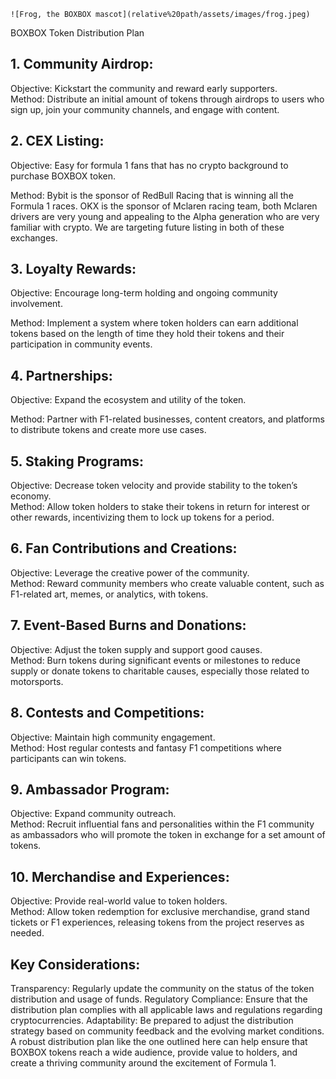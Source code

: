     ![Frog, the BOXBOX mascot](relative%20path/assets/images/frog.jpeg)



BOXBOX Token Distribution Plan
## 1. Community Airdrop:

Objective: Kickstart the community and reward early supporters. <br>
Method: Distribute an initial amount of tokens through airdrops to users who sign up, join your community channels, and engage with content.
## 2. CEX Listing:

Objective: Easy for formula 1 fans that has no crypto background to purchase BOXBOX token. <Br>

Method: Bybit is the sponsor of RedBull Racing that is winning all the Formula 1 races. OKX is the sponsor of Mclaren racing team, both Mclaren drivers are very young and appealing to the Alpha generation who are very familiar with crypto. We are targeting future listing in both of these exchanges. 


## 3. Loyalty Rewards:

Objective: Encourage long-term holding and ongoing community involvement. <br>

Method: Implement a system where token holders can earn additional tokens based on the length of time they hold their tokens and their participation in community events.
## 4. Partnerships:

Objective: Expand the ecosystem and utility of the token. <br>

Method: Partner with F1-related businesses, content creators, and platforms to distribute tokens and create more use cases.
## 5. Staking Programs:

Objective: Decrease token velocity and provide stability to the token’s economy. <Br>
Method: Allow token holders to stake their tokens in return for interest or other rewards, incentivizing them to lock up tokens for a period.
## 6. Fan Contributions and Creations:

Objective: Leverage the creative power of the community. <br>
Method: Reward community members who create valuable content, such as F1-related art, memes, or analytics, with tokens.
## 7. Event-Based Burns and Donations:

Objective: Adjust the token supply and support good causes. <br>
Method: Burn tokens during significant events or milestones to reduce supply or donate tokens to charitable causes, especially those related to motorsports.
## 8. Contests and Competitions:

Objective: Maintain high community engagement. <br>
Method: Host regular contests and fantasy F1 competitions where participants can win tokens.
## 9. Ambassador Program:

Objective: Expand community outreach. <br>
Method: Recruit influential fans and personalities within the F1 community as ambassadors who will promote the token in exchange for a set amount of tokens.
## 10. Merchandise and Experiences:

Objective: Provide real-world value to token holders. <br>
Method: Allow token redemption for exclusive merchandise, grand stand tickets or F1 experiences, releasing tokens from the project reserves as needed.
## Key Considerations:
Transparency: Regularly update the community on the status of the token distribution and usage of funds.
Regulatory Compliance: Ensure that the distribution plan complies with all applicable laws and regulations regarding cryptocurrencies.
Adaptability: Be prepared to adjust the distribution strategy based on community feedback and the evolving market conditions.
A robust distribution plan like the one outlined here can help ensure that BOXBOX tokens reach a wide audience, provide value to holders, and create a thriving community around the excitement of Formula 1.






